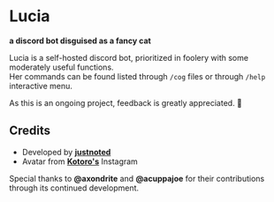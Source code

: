 # Lucia
**a discord bot disguised as a fancy cat**

Lucia is a self-hosted discord bot, prioritized in foolery with some moderately useful functions. <br>
Her commands can be found listed through `/cog` files or through `/help` interactive menu.

As this is an ongoing project, feedback is greatly appreciated. 🍪

## Credits
- Developed by [**justnoted**](https://github.com/justnoted)
- Avatar from [**Kotoro's**](https://www.instagram.com/nikoandkota.toro/) Instagram 

Special thanks to **@axondrite** and **@acuppajoe** for their contributions through its continued development.